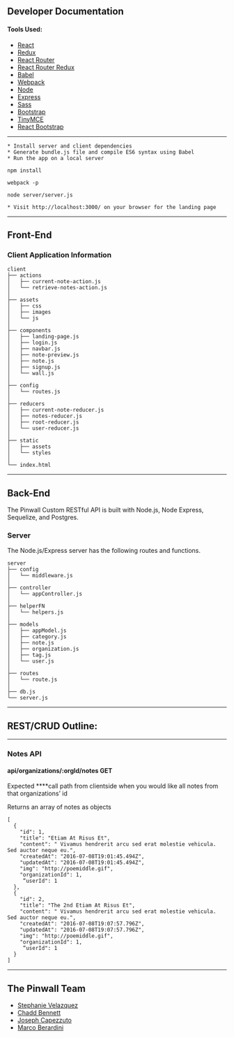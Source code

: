 ## Developer Documentation
#### Tools Used:
* [React](https://facebook.github.io/react/)
* [Redux](http://redux.js.org/)
* [React Router](https://github.com/rackt/react-router)
* [React Router Redux](https://github.com/rackt/react-router-redux)
* [Babel](https://babeljs.io/)
* [Webpack](https://webpack.github.io/)
* [Node](https://nodejs.org/en/)
* [Express](http://expressjs.com/)
* [Sass](http://sass-lang.com/)
* [Bootstrap](http://getbootstrap.com/)
* [TinyMCE](https://react-bootstrap.github.io/)
* [React Bootstrap](https://react-bootstrap.github.io/)

---

```
* Install server and client dependencies
* Generate bundle.js file and compile ES6 syntax using Babel
* Run the app on a local server
```

```
npm install 
```
```
webpack -p
```
```
node server/server.js
```
```
* Visit http://localhost:3000/ on your browser for the landing page
```
---

## Front-End
### Client Application Information

```
client
├── actions
│   ├── current-note-action.js
│   └── retrieve-notes-action.js
│
├── assets
│   ├── css
│   ├── images
│   └── js
│   
├── components
│   ├── landing-page.js
│   ├── login.js
│   ├── navbar.js
│   ├── note-preview.js
│   ├── note.js
│   ├── signup.js
│   └── wall.js
│   
├── config
│   └── routes.js
│  
├── reducers
│   ├── current-note-reducer.js
│   ├── notes-reducer.js
│   ├── root-reducer.js
│   └── user-reducer.js
│  
├── static
│   ├── assets
│   └── styles
│  
└── index.html
```

---

## Back-End
The Pinwall Custom RESTful API is built with Node.js, Node Express, Sequelize, and Postgres.

### Server
The Node.js/Express server has the following routes and functions.
```
server
├── config
│   └── middleware.js
│
├── controller
│   └── appController.js
│
├── helperFN
│   └── helpers.js
│
├── models
│   ├── appModel.js
│   ├── category.js
│   ├── note.js
│   ├── organization.js
│   ├── tag.js
│   └── user.js
│
├── routes
│   └── route.js
│
├── db.js
└── server.js
```
---

## REST/CRUD Outline:
---

### Notes API

#### api/organizations/:orgId/notes GET

Expected   ****call path from clientside when you would like all notes from that organizations’ id  

Returns an array of notes as objects

```
[
  {
    "id": 1,
    "title": "Etiam At Risus Et",
    "content": " Vivamus hendrerit arcu sed erat molestie vehicula. Sed auctor neque eu.",
    "createdAt": "2016-07-08T19:01:45.494Z",
    "updatedAt": "2016-07-08T19:01:45.494Z",
    "img": "http://poemiddle.gif",
    "organizationId": 1,
     “userId": 1
  },
  {
    "id": 2,
    "title": "The 2nd Etiam At Risus Et",
    "content": " Vivamus hendrerit arcu sed erat molestie vehicula. Sed auctor neque eu.",
    "createdAt": "2016-07-08T19:07:57.796Z",
    "updatedAt": "2016-07-08T19:07:57.796Z",
    "img": "http://poemiddle.gif",
    "organizationId": 1,
     “userId": 1
  }
]

```

---


## The Pinwall Team
* [Stephanie Velazquez](https://github.com/stephvelazquez)
* [Chadd Bennett](https://github.com/chaddbennett)
* [Joseph Capezzuto](https://github.com/Capezzuto)
* [Marco Berardini](https://github.com/carlbernardo)
